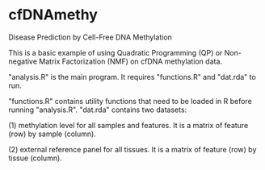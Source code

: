 # cfDNAmethy
Disease Prediction by Cell-Free DNA Methylation 

This is a basic example of using Quadratic Programming (QP) or Non-negative Matrix Factorization (NMF) on cfDNA methylation data. 

"analysis.R" is the main program. It requires "functions.R" and "dat.rda" to run. 

"functions.R" contains utility functions that need to be loaded in R before running "analysis.R". 
"dat.rda" contains two datasets:

(1) methylation level for all samples and features. It is a matrix of feature (row) by sample (column).

(2) external reference panel for all tissues. It is a matrix of feature (row) by tissue (column).

